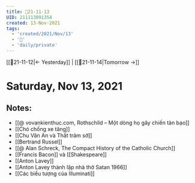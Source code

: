 ```yaml
---
title: 📝21-11-13
UID: 211113091354
created: 13-Nov-2021
tags:
  - 'created/2021/Nov/13'
  - '📅'
  - 'daily/private'
---
```

[[📝21-11-12|<- Yesterday]] | [[📝21-11-14|Tomorrow ->]]
# Saturday, Nov 13, 2021

## Notes:
- [[@ vovankienthuc.com, Rothschild – Một dòng họ gây chiến tàn bạo]]
- [[Chó chống xe tăng]]
- [[Chu Văn An và Thất trảm sớ]]
- [[Bertrand Russel]]
- [[@ Alan Schreck, The Compact History of the Catholic Church]]
- [[Francis Bacon]] và [[Shakespeare]]
- [[Anton Lavey]]
- [[Anton Lavey thành lập nhà thờ Satan 1966]]
- [[Các biểu tượng của Illuminati]]